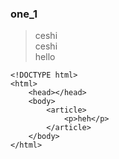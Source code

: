 ### one_1

> ceshi    
> ceshi     
>hello   



```
<!DOCTYPE html>
<html>
	<head></head>
	<body>
		<article>
			<p>heh</p>			
		</article>
	</body>
</html>
```
